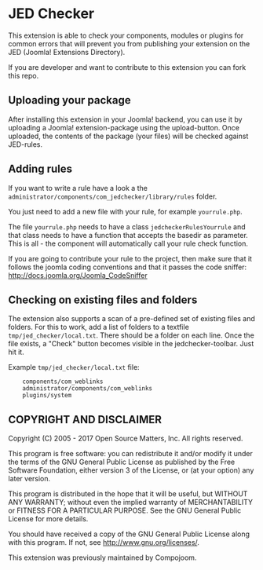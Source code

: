 JED Checker
==========

This extension is able to check your components, modules or plugins for common errors that will prevent you
from publishing your extension on the JED (Joomla! Extensions Directory).

If you are developer and want to contribute to this extension you can fork this repo.

## Uploading your package
After installing this extension in your Joomla! backend, you can use it by uploading a Joomla! extension-package using
the upload-button. Once uploaded, the contents of the package (your files) will be checked against JED-rules.

## Adding rules
If you want to write a rule have a look a the `administrator/components/com_jedchecker/library/rules` folder.

You just need to add a new file with your rule, for example `yourrule.php`.

The file `yourrule.php` needs to have a class `jedcheckerRulesYourrule` and that class needs to have a
function that accepts the basedir as parameter. This is all - the component will automatically call
your rule check function.

If you are going to contribute your rule to the project, then make sure that it follows the joomla coding conventions
and that it passes the code sniffer: http://docs.joomla.org/Joomla_CodeSniffer

## Checking on existing files and folders
The extension also supports a scan of a pre-defined set of existing files and folders.
For this to work, add a list of folders to a textfile `tmp/jed_checker/local.txt`.
There should be a folder on each line. 
Once the file exists, a "Check" button becomes visible in the jedchecker-toolbar. Just hit it.

Example `tmp/jed_checker/local.txt` file:

        components/com_weblinks
        administrator/components/com_weblinks
        plugins/system


## COPYRIGHT AND DISCLAIMER
Copyright (C) 2005 - 2017 Open Source Matters, Inc. All rights reserved.

This program is free software: you can redistribute it and/or modify it under the terms of the GNU General Public License as published by the Free Software Foundation, either version 3 of the License, or (at your option) any later version.

This program is distributed in the hope that it will be useful, but WITHOUT ANY WARRANTY; without even the implied warranty of MERCHANTABILITY or FITNESS FOR A PARTICULAR PURPOSE. See the GNU General Public License for more details.

You should have received a copy of the GNU General Public License along with this program. If not, see http://www.gnu.org/licenses/.

This extension was previously maintained by Compojoom.
